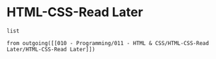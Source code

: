 # HTML-CSS-Read Later


```dataview
list

from outgoing([[010 - Programming/011 - HTML & CSS/HTML-CSS-Read Later/HTML-CSS-Read Later]])
```
